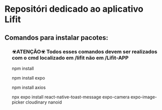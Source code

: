 <h1>Repositóri dedicado ao aplicativo Lifit</h1>
<h2>Comandos para instalar pacotes:</h2>
<ul><h3>☣ATENÇÃO☣ Todos esses comandos devem ser realizados com o cmd localizado em /lifit não em /Lifit-APP</h3></ul>
<ul>npm install</ul>
<ul>npm install expo </ul>
<ul>npm install axios</ul>
<ul>npx expo install react-native-toast-message expo-camera expo-image-picker cloudinary nanoid</ul>
